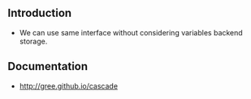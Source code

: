 Introduction
-------------

* We can use same interface without considering variables backend storage.

Documentation
-------------

* http://gree.github.io/cascade
